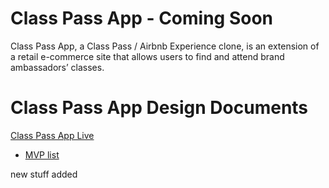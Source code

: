 # Class Pass App - Coming Soon

Class Pass App, a Class Pass / Airbnb Experience clone, is an extension of a retail e-commerce site that allows users to find and attend brand ambassadors’ classes.

# Class Pass App Design Documents
[Class Pass App Live](https://hidden-retreat-15215.herokuapp.com/)

+ [MVP list](https://github.com/thisisharrison/class-pass-app/wiki/mvp-list)

new stuff added
